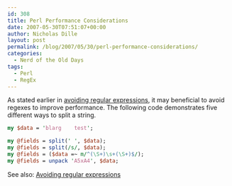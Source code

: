 ```yaml
---
id: 308
title: Perl Performance Considerations
date: 2007-05-30T07:51:07+00:00
author: Nicholas Dille
layout: post
permalink: /blog/2007/05/30/perl-performance-considerations/
categories:
  - Nerd of the Old Days
tags:
  - Perl
  - RegEx
---
```

As stated earlier in [avoiding regular expressions](/blog/2005/01/30/avoiding-perl-regular-expressions/), it may beneficial to avoid regexes to improve performance. The following code demonstrates five different ways to split a string.<!--more-->

```perl
my $data = 'blarg    test';

my @fields = split(' ', $data);
my @fields = split(/s/, $data);
my @fields = ($data =~ m/^(\S+)\s+(\S+)$/);
my @fields = unpack 'A5xA4', $data;
```

See also: [Avoiding regular expressions](/blog/2005/01/30/avoiding-perl-regular-expressions/)
